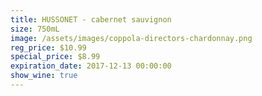 ```yaml
---
title: HUSSONET - cabernet sauvignon
size: 750mL
image: /assets/images/coppola-directors-chardonnay.png
reg_price: $10.99
special_price: $8.99
expiration_date: 2017-12-13 00:00:00
show_wine: true
---
```



